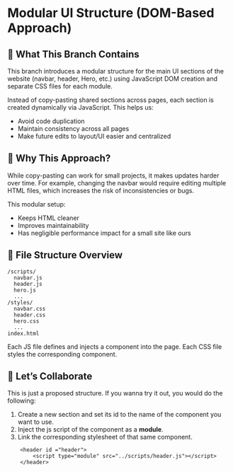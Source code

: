 # Modular UI Structure (DOM-Based Approach)

## 🧹 What This Branch Contains

This branch introduces a modular structure for the main UI sections of the website (navbar, header, Hero, etc.) using JavaScript DOM creation and separate CSS files for each module.

Instead of copy-pasting shared sections across pages, each section is created dynamically via JavaScript. This helps us:

- Avoid code duplication
- Maintain consistency across all pages
- Make future edits to layout/UI easier and centralized

## 🧠 Why This Approach?

While copy-pasting can work for small projects, it makes updates harder over time. For example, changing the navbar would require editing multiple HTML files, which increases the risk of inconsistencies or bugs.

This modular setup:

- Keeps HTML cleaner
- Improves maintainability
- Has negligible performance impact for a small site like ours

## 📁 File Structure Overview

```
/scripts/
  navbar.js
  header.js
  hero.js
  ...
/styles/
  navbar.css
  header.css
  hero.css
  ...
index.html
```

Each JS file defines and injects a component into the page. Each CSS file styles the corresponding component.

## 🤝 Let’s Collaborate

This is just a proposed structure. 
If you wanna try it out, you would do the following:
1. Create a new section and set its id to the name of the component you want to use.
2. Inject the js script of the component as a **module**.
3. Link the corresponding stylesheet of that same component.
```
    <header id ="header">
        <script type="module" src="../scripts/header.js"></script>
    </header>
```
